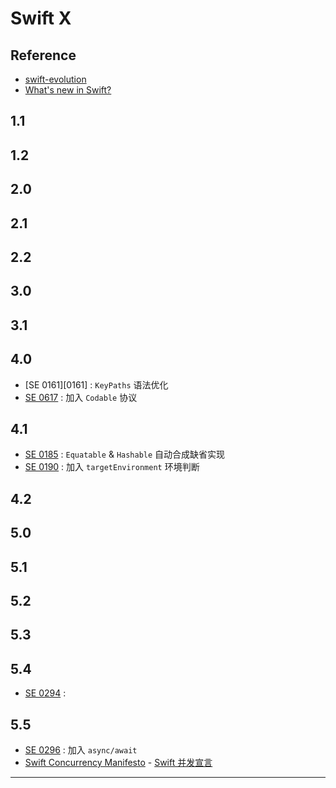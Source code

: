 # Swift X

## Reference

- [swift-evolution](https://github.com/apple/swift-evolution)
- [What's new in Swift?](https://www.whatsnewinswift.com/)

## 1.1

## 1.2

## 2.0

## 2.1

## 2.2

## 3.0

## 3.1

## 4.0

- [SE 0161][0161] : `KeyPaths` 语法优化
- [SE 0617][0617] : 加入 `Codable` 协议

## 4.1

- [SE 0185][0185] : `Equatable` & `Hashable` 自动合成缺省实现
- [SE 0190]() : 加入 `targetEnvironment` 环境判断

## 4.2

## 5.0

## 5.1

## 5.2

## 5.3

## 5.4

- [SE 0294]() : 

## 5.5

- [SE 0296]() : 加入 `async/await`  
- [Swift Concurrency Manifesto](https://gist.github.com/lattner/31ed37682ef1576b16bca1432ea9f782) - [Swift 并发宣言](https://gist.github.com/yxztj/7744e97eaf8031d673338027d89eea76)

---------

[0160]: https://github.com/apple/swift-evolution/blob/master/proposals/0161-key-paths.md
[0617]: https://github.com/apple/swift-evolution/blob/master/proposals/0167-swift-encoders.md
[0185]: https://github.com/apple/swift-evolution/blob/master/proposals/0185-synthesize-equatable-hashable.md